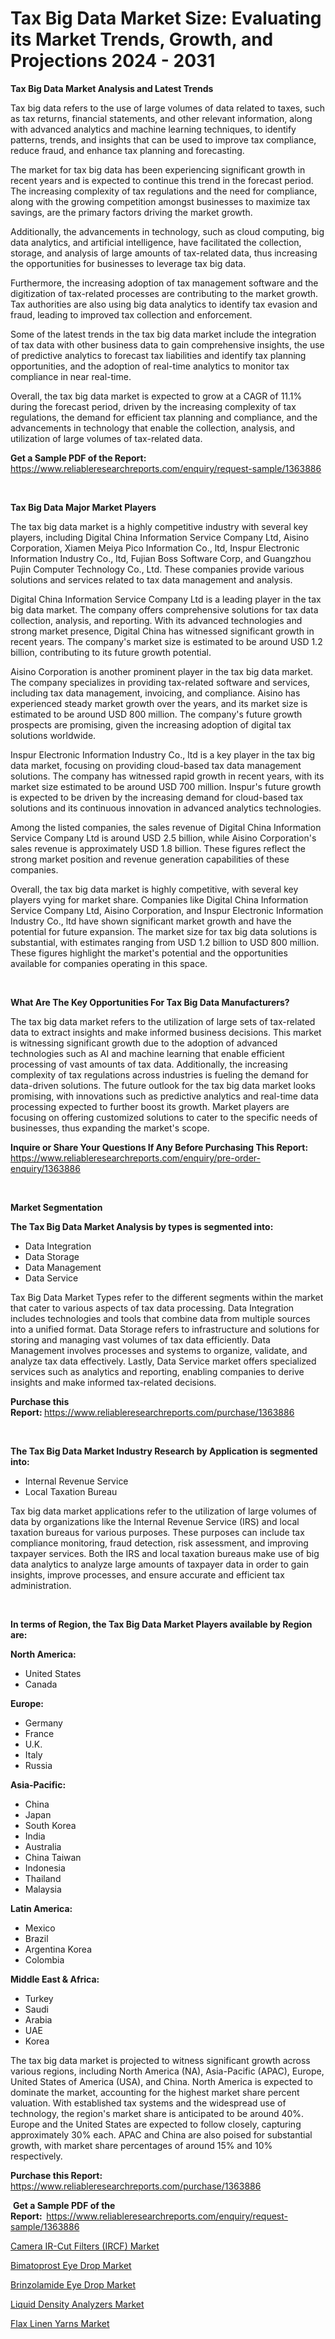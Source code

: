 <p><h1>Tax Big Data Market Size: Evaluating its Market Trends, Growth, and Projections 2024 - 2031</h1></p><p><strong>Tax Big Data Market Analysis and Latest Trends</strong></p>
<p><p>Tax big data refers to the use of large volumes of data related to taxes, such as tax returns, financial statements, and other relevant information, along with advanced analytics and machine learning techniques, to identify patterns, trends, and insights that can be used to improve tax compliance, reduce fraud, and enhance tax planning and forecasting.</p><p>The market for tax big data has been experiencing significant growth in recent years and is expected to continue this trend in the forecast period. The increasing complexity of tax regulations and the need for compliance, along with the growing competition amongst businesses to maximize tax savings, are the primary factors driving the market growth.</p><p>Additionally, the advancements in technology, such as cloud computing, big data analytics, and artificial intelligence, have facilitated the collection, storage, and analysis of large amounts of tax-related data, thus increasing the opportunities for businesses to leverage tax big data.</p><p>Furthermore, the increasing adoption of tax management software and the digitization of tax-related processes are contributing to the market growth. Tax authorities are also using big data analytics to identify tax evasion and fraud, leading to improved tax collection and enforcement.</p><p>Some of the latest trends in the tax big data market include the integration of tax data with other business data to gain comprehensive insights, the use of predictive analytics to forecast tax liabilities and identify tax planning opportunities, and the adoption of real-time analytics to monitor tax compliance in near real-time.</p><p>Overall, the tax big data market is expected to grow at a CAGR of 11.1% during the forecast period, driven by the increasing complexity of tax regulations, the demand for efficient tax planning and compliance, and the advancements in technology that enable the collection, analysis, and utilization of large volumes of tax-related data.</p></p>
<p><strong>Get a Sample PDF of the Report:&nbsp;</strong> <a href="https://www.reliableresearchreports.com/enquiry/request-sample/1363886">https://www.reliableresearchreports.com/enquiry/request-sample/1363886</a></p>
<p>&nbsp;</p>
<p><strong>Tax Big Data Major Market Players</strong></p>
<p><p>The tax big data market is a highly competitive industry with several key players, including Digital China Information Service Company Ltd, Aisino Corporation, Xiamen Meiya Pico Information Co., ltd, Inspur Electronic Information Industry Co., ltd, Fujian Boss Software Corp, and Guangzhou Pujin Computer Technology Co., Ltd. These companies provide various solutions and services related to tax data management and analysis.</p><p>Digital China Information Service Company Ltd is a leading player in the tax big data market. The company offers comprehensive solutions for tax data collection, analysis, and reporting. With its advanced technologies and strong market presence, Digital China has witnessed significant growth in recent years. The company's market size is estimated to be around USD 1.2 billion, contributing to its future growth potential.</p><p>Aisino Corporation is another prominent player in the tax big data market. The company specializes in providing tax-related software and services, including tax data management, invoicing, and compliance. Aisino has experienced steady market growth over the years, and its market size is estimated to be around USD 800 million. The company's future growth prospects are promising, given the increasing adoption of digital tax solutions worldwide.</p><p>Inspur Electronic Information Industry Co., ltd is a key player in the tax big data market, focusing on providing cloud-based tax data management solutions. The company has witnessed rapid growth in recent years, with its market size estimated to be around USD 700 million. Inspur's future growth is expected to be driven by the increasing demand for cloud-based tax solutions and its continuous innovation in advanced analytics technologies.</p><p>Among the listed companies, the sales revenue of Digital China Information Service Company Ltd is around USD 2.5 billion, while Aisino Corporation's sales revenue is approximately USD 1.8 billion. These figures reflect the strong market position and revenue generation capabilities of these companies.</p><p>Overall, the tax big data market is highly competitive, with several key players vying for market share. Companies like Digital China Information Service Company Ltd, Aisino Corporation, and Inspur Electronic Information Industry Co., ltd have shown significant market growth and have the potential for future expansion. The market size for tax big data solutions is substantial, with estimates ranging from USD 1.2 billion to USD 800 million. These figures highlight the market's potential and the opportunities available for companies operating in this space.</p></p>
<p>&nbsp;</p>
<p><strong>What Are The Key Opportunities For Tax Big Data Manufacturers?</strong></p>
<p><p>The tax big data market refers to the utilization of large sets of tax-related data to extract insights and make informed business decisions. This market is witnessing significant growth due to the adoption of advanced technologies such as AI and machine learning that enable efficient processing of vast amounts of tax data. Additionally, the increasing complexity of tax regulations across industries is fueling the demand for data-driven solutions. The future outlook for the tax big data market looks promising, with innovations such as predictive analytics and real-time data processing expected to further boost its growth. Market players are focusing on offering customized solutions to cater to the specific needs of businesses, thus expanding the market's scope.</p></p>
<p><strong>Inquire or Share Your Questions If Any Before Purchasing This Report:</strong> <a href="https://www.reliableresearchreports.com/enquiry/pre-order-enquiry/1363886">https://www.reliableresearchreports.com/enquiry/pre-order-enquiry/1363886</a></p>
<p>&nbsp;</p>
<p><strong>Market Segmentation</strong></p>
<p><strong>The Tax Big Data Market Analysis by types is segmented into:</strong></p>
<p><ul><li>Data Integration</li><li>Data Storage</li><li>Data Management</li><li>Data Service</li></ul></p>
<p><p>Tax Big Data Market Types refer to the different segments within the market that cater to various aspects of tax data processing. Data Integration includes technologies and tools that combine data from multiple sources into a unified format. Data Storage refers to infrastructure and solutions for storing and managing vast volumes of tax data efficiently. Data Management involves processes and systems to organize, validate, and analyze tax data effectively. Lastly, Data Service market offers specialized services such as analytics and reporting, enabling companies to derive insights and make informed tax-related decisions.</p></p>
<p><strong>Purchase this Report:&nbsp;</strong><a href="https://www.reliableresearchreports.com/purchase/1363886">https://www.reliableresearchreports.com/purchase/1363886</a></p>
<p>&nbsp;</p>
<p><strong>The Tax Big Data Market Industry Research by Application is segmented into:</strong></p>
<p><ul><li>Internal Revenue Service</li><li>Local Taxation Bureau</li></ul></p>
<p><p>Tax big data market applications refer to the utilization of large volumes of data by organizations like the Internal Revenue Service (IRS) and local taxation bureaus for various purposes. These purposes can include tax compliance monitoring, fraud detection, risk assessment, and improving taxpayer services. Both the IRS and local taxation bureaus make use of big data analytics to analyze large amounts of taxpayer data in order to gain insights, improve processes, and ensure accurate and efficient tax administration.</p></p>
<p>&nbsp;</p>
<p><strong>In terms of Region, the Tax Big Data Market Players available by Region are:</strong></p>
<p>
    <p> <strong> North America: </strong>
        <ul>
            <li>United States</li>
            <li>Canada</li>
        </ul>
        </p> 
    <p> <strong> Europe: </strong>
        <ul>
            <li>Germany</li>
            <li>France</li>
            <li>U.K.</li>
            <li>Italy</li>
            <li>Russia</li>
        </ul>
        </p> 
    <p> <strong> Asia-Pacific: </strong>
        <ul>
            <li>China</li>
            <li>Japan</li>
            <li>South Korea</li>
            <li>India</li>
            <li>Australia</li>
            <li>China Taiwan</li>
            <li>Indonesia</li>
            <li>Thailand</li>
            <li>Malaysia</li>
        </ul>
        </p> 
    <p> <strong> Latin America: </strong>
        <ul>
            <li>Mexico</li>
            <li>Brazil</li>
            <li>Argentina Korea</li>
            <li>Colombia</li>
        </ul>
        </p> 
    <p> <strong> Middle East & Africa: </strong>
        <ul>
            <li>Turkey</li>
            <li>Saudi</li>
            <li>Arabia</li>
            <li>UAE</li>
            <li>Korea</li>
        </ul>
    </p>
    </p>
<p><p>The tax big data market is projected to witness significant growth across various regions, including North America (NA), Asia-Pacific (APAC), Europe, United States of America (USA), and China. North America is expected to dominate the market, accounting for the highest market share percent valuation. With established tax systems and the widespread use of technology, the region's market share is anticipated to be around 40%. Europe and the United States are expected to follow closely, capturing approximately 30% each. APAC and China are also poised for substantial growth, with market share percentages of around 15% and 10% respectively.</p></p>
<p><strong>Purchase this Report: </strong><a href="https://www.reliableresearchreports.com/purchase/1363886">https://www.reliableresearchreports.com/purchase/1363886</a></p>
<p>&nbsp;<strong>Get a Sample PDF of the Report:&nbsp;&nbsp;</strong><a href="https://www.reliableresearchreports.com/enquiry/request-sample/1363886">https://www.reliableresearchreports.com/enquiry/request-sample/1363886</a></p>
<p><strong></strong></p>
<p><p><a href="https://medium.com/@marcellakin2023/camera-ir-cut-filters-ircf-market-size-cagr-trends-2024-2030-7d3e401780b1">Camera IR-Cut Filters (IRCF) Market</a></p><p><a href="https://github.com/guneycigdem35/Market-Research-Report-List-1/blob/main/bimatoprost-eye-drop-market.md">Bimatoprost Eye Drop Market</a></p><p><a href="https://github.com/mharielmesa/Market-Research-Report-List-1/blob/main/brinzolamide-eye-drop-market.md">Brinzolamide Eye Drop Market</a></p><p><a href="https://medium.com/@marcellakin2023/liquid-density-analyzers-market-exploring-market-share-market-trends-and-future-growth-4a754fad7c16">Liquid Density Analyzers Market</a></p><p><a href="https://medium.com/@marcellakin2023/flax-linen-yarns-market-report-reveals-the-latest-trends-and-growth-opportunities-of-this-market-153d62e8d448">Flax Linen Yarns Market</a></p></p>